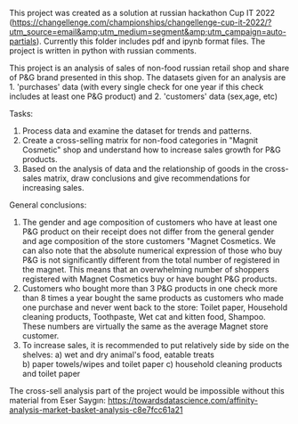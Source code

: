 This project was created as a solution at russian hackathon Cup IT 2022 (https://changellenge.com/championships/changellenge-cup-it-2022/?utm_source=email&amp;utm_medium=segment&amp;utm_campaign=auto-partials). 
Currently this folder includes pdf and ipynb format files. The project is written in python with russian comments.

This project is an analysis of sales of non-food russian retail shop and share of P&G brand presented in this shop. 
The datasets given for an analysis are 1. 'purchases' data (with every single check for one year if this check includes at least one P&G product) and 2. 'customers' data (sex,age, etc) 

Tasks:
1. Process data and examine the dataset for trends and patterns.
2. Create a cross-selling matrix for non-food categories in "Magnit Cosmetic" shop and understand how to increase sales growth for P&G products.
3. Based on the analysis of data and the relationship of goods in the cross-sales matrix, draw conclusions and give recommendations for increasing sales. 


General conclusions: 
1. The gender and age composition of customers who have at least one P&G product on their receipt does not differ from the general gender and age composition of the store customers
"Magnet Cosmetics. We can also note that the absolute numerical expression of those who buy P&G is not significantly different from the total number of registered in the magnet. This means that an overwhelming number of shoppers registered with Magnet Cosmetics buy or have bought P&G products.
2. Customers who bought more than 3 P&G products in one check more than 8 times a year bought the same products as customers who made one purchase and never went back to the store: Toilet paper, Household cleaning products, Toothpaste, Wet cat and kitten food, Shampoo. These numbers are virtually the same as the average Magnet store customer. 
3. To increase sales, it is recommended to put relatively side by side on the shelves:
a) wet and dry animal's food, eatable treats  
b) paper towels/wipes and toilet paper 
c) household cleaning products and toilet paper

The cross-sell analysis part of the project would be impossible without this material from Eser Saygın: https://towardsdatascience.com/affinity-analysis-market-basket-analysis-c8e7fcc61a21
